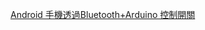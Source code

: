 [Android 手機透過Bluetooth+Arduino 控制開關][1]


[1]:http://ming-shian.blogspot.tw/2015/02/android-bluetootharduino.html
